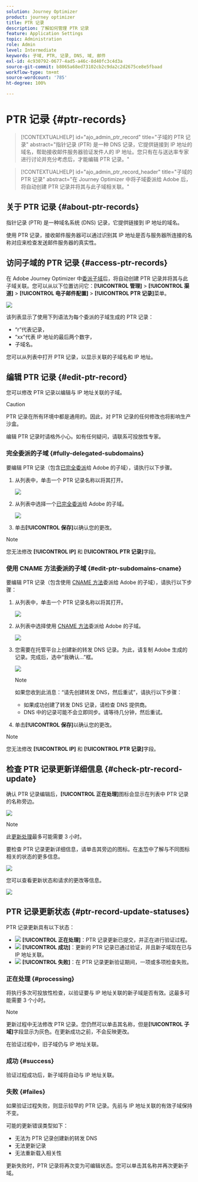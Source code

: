 ```yaml
---
solution: Journey Optimizer
product: journey optimizer
title: PTR 记录
description: 了解如何管理 PTR 记录
feature: Application Settings
topic: Administration
role: Admin
level: Intermediate
keywords: 子域, PTR, 记录, DNS, 域, 邮件
exl-id: 4c930792-0677-4ad5-a46c-8d40fc3c4d3a
source-git-commit: b8065a68ed73102cb2c9da2c2d2675ce8e5fbaad
workflow-type: tm+mt
source-wordcount: '785'
ht-degree: 100%

---
```


# PTR 记录 {#ptr-records}

>[!CONTEXTUALHELP]
>id="ajo_admin_ptr_record"
>title="子域的 PTR 记录"
>abstract="指针记录 (PTR) 是一种 DNS 记录，它提供链接到 IP 地址的域名，帮助接收邮件服务器验证发件人的 IP 地址。您只有在与送达率专家进行讨论并充分考虑后，才能编辑 PTR 记录。"

>[!CONTEXTUALHELP]
>id="ajo_admin_ptr_record_header"
>title="子域的 PTR 记录"
>abstract="在 Journey Optimizer 中将子域委派给 Adobe 后，将自动创建 PTR 记录并将其与此子域相关联。"

## 关于 PTR 记录 {#about-ptr-records}

指针记录 (PTR) 是一种域名系统 (DNS) 记录，它提供链接到 IP 地址的域名。

使用 PTR 记录，接收邮件服务器可以通过识别其 IP 地址是否与服务器所连接的名称对应来检查发送邮件服务器的真实性。

## 访问子域的 PTR 记录 {#access-ptr-records}

在 Adobe Journey Optimizer 中[委派子域](delegate-subdomain.md)后，将自动创建 PTR 记录并将其与此子域关联。您可以从以下位置访问它：**[!UICONTROL 管理]** > **[!UICONTROL 渠道]** > **[!UICONTROL 电子邮件配置]** > **[!UICONTROL PTR 记录]**&#x200B;菜单。

![](assets/ptr-records.png)

该列表显示了使用下列语法为每个委派的子域生成的 PTR 记录：

* “r”代表记录，
* “xx”代表 IP 地址的最后两个数字，
* 子域名。

您可以从列表中打开 PTR 记录，以显示关联的子域名和 IP 地址。

## 编辑 PTR 记录 {#edit-ptr-record}

您可以修改 PTR 记录以编辑与 IP 地址关联的子域。

>[!CAUTION]
>
>PTR 记录在所有环境中都是通用的。因此，对 PTR 记录的任何修改也将影响生产沙盒。
>
>编辑 PTR 记录时请格外小心。如有任何疑问，请联系可投放性专家。

### 完全委派的子域 {#fully-delegated-subdomains}

要编辑 PTR 记录（包含[已完全委派](delegate-subdomain.md#full-subdomain-delegation)给 Adobe 的子域），请执行以下步骤。

1. 从列表中，单击一个 PTR 记录名称以将其打开。

   ![](assets/ptr-record-select.png)

1. 从列表中选择一个[已完全委派](delegate-subdomain.md#full-subdomain-delegation)给 Adobe 的子域。

   ![](assets/ptr-record-subdomain.png)

1. 单击&#x200B;**[!UICONTROL 保存]**&#x200B;以确认您的更改。

>[!NOTE]
>
>您无法修改 **[!UICONTROL IP]** 和 **[!UICONTROL PTR 记录]**&#x200B;字段。

### 使用 CNAME 方法委派的子域 {#edit-ptr-subdomains-cname}

要编辑 PTR 记录（包含使用 [CNAME 方法](delegate-subdomain.md#cname-subdomain-delegation)委派给 Adobe 的子域），请执行以下步骤：

1. 从列表中，单击一个 PTR 记录名称以将其打开。

   ![](assets/ptr-record-select-cname.png)

1. 从列表中选择使用 [CNAME 方法](delegate-subdomain.md#cname-subdomain-delegation)委派给 Adobe 的子域。

   ![](assets/ptr-record-subdomain-cname.png)

1. 您需要在托管平台上创建新的转发 DNS 记录。为此，请复制 Adobe 生成的记录。完成后，选中“我确认…”框。

   ![](assets/ptr-record-subdomain-confirm.png)

   >[!NOTE]
   >
   >如果您收到此消息：“请先创建转发 DNS，然后重试”，请执行以下步骤：
   >   * 如果成功创建了转发 DNS 记录，请检查 DNS 提供商。
   >   * DNS 中的记录可能不会立即同步。请等待几分钟，然后重试。

1. 单击&#x200B;**[!UICONTROL 保存]**&#x200B;以确认您的更改。

>[!NOTE]
>
>您无法修改 **[!UICONTROL IP]** 和 **[!UICONTROL PTR 记录]**&#x200B;字段。

## 检查 PTR 记录更新详细信息 {#check-ptr-record-update}

确认 PTR 记录编辑后，**[!UICONTROL 正在处理]**&#x200B;图标会显示在列表中 PTR 记录的名称旁边。

![](assets/ptr-record-updating.png)

>[!NOTE]
>
>此[更新处理](#processing)最多可能需要 3 小时。

要检查 PTR 记录更新详细信息，请单击其旁边的图标。在[本节](#ptr-record-update-statuses)中了解与不同图标相关的状态的更多信息。

![](assets/ptr-record-recent-update.png)

您可以查看更新状态和请求的更改等信息。

![](assets/ptr-record-updates.png)

## PTR 记录更新状态 {#ptr-record-update-statuses}

PTR 记录更新具有以下状态：

* ![](assets/do-not-localize/ptr-record-processing.png) **[!UICONTROL 正在处理]**：PTR 记录更新已提交，并正在进行验证过程。
* ![](assets/do-not-localize/ptr-record-success.png) **[!UICONTROL 成功]**：更新的 PTR 记录已通过验证，并且新子域现在已与 IP 地址关联。
* ![](assets/do-not-localize/ptr-record-failed.png) **[!UICONTROL 失败]**：在 PTR 记录更新验证期间，一项或多项检查失败。

### 正在处理 {#processing}

将执行多次可投放性检查，以验证要与 IP 地址关联的新子域是否有效。这最多可能需要 3 个小时。

>[!NOTE]
>
>更新过程中无法修改 PTR 记录。您仍然可以单击其名称，但是&#x200B;**[!UICONTROL 子域]**&#x200B;字段显示为灰色。在更新成功之前，不会反映更改。

在验证过程中，旧子域仍与 IP 地址关联。

### 成功 {#success}

验证过程成功后，新子域将自动与 IP 地址关联。

### 失败 {#failes}

如果验证过程失败，则显示较早的 PTR 记录。先前与 IP 地址关联的有效子域保持不变。

可能的更新错误类型如下：
* 无法为 PTR 记录创建新的转发 DNS
* 无法更新记录
* 无法重新载入相关性

更新失败时，PTR 记录将再次变为可编辑状态。您可以单击其名称并再次更新子域。
